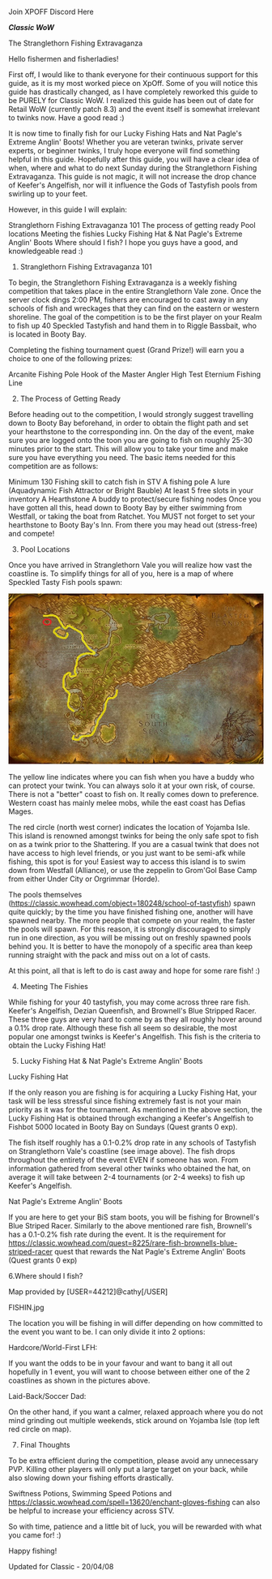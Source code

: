 Join XPOFF Discord Here



*****Classic WoW*****



The Stranglethorn Fishing Extravaganza 





Hello fishermen and fisherladies!



First off, I would like to thank everyone for their continuous support for this guide, as it is my most worked piece on XpOff. Some of you will notice this guide has drastically changed, as I have completely reworked this guide to be PURELY for Classic WoW. I realized this guide has been out of date for Retail WoW (currently patch 8.3) and the event itself is somewhat irrelevant to twinks now. Have a good read :)



It is now time to finally fish for our Lucky Fishing Hats and Nat Pagle's Extreme Anglin' Boots! Whether you are veteran twinks, private server experts, or beginner twinks, I truly hope everyone will find something helpful in this guide. Hopefully after this guide, you will have a clear idea of when, where and what to do next Sunday during the Stranglethorn Fishing Extravaganza. This guide is not magic, it will not increase the drop chance of Keefer's Angelfish, nor will it influence the Gods of Tastyfish pools from swirling up to your feet.



However, in this guide I will explain:

Stranglethorn Fishing Extravaganza 101
The process of getting ready
Pool locations
Meeting the fishies
Lucky Fishing Hat & Nat Pagle's Extreme Anglin' Boots
Where should I fish?
I hope you guys have a good, and knowledgeable read :)





1. Stranglethorn Fishing Extravaganza 101



To begin, the Stranglethorn Fishing Extravaganza is a weekly fishing competition that takes place in the entire Stranglethorn Vale zone. Once the server clock dings 2:00 PM, fishers are encouraged to cast away in any schools of fish and wreckages that they can find on the eastern or western shoreline. The goal of the competition is to be the first player on your Realm to fish up 40 Speckled Tastyfish and hand them in to Riggle Bassbait, who is located in Booty Bay. 



Completing the fishing tournament quest (Grand Prize!) will earn you a choice to one of the following prizes:

Arcanite Fishing Pole
Hook of the Master Angler
High Test Eternium Fishing Line


2. The Process of Getting Ready



Before heading out to the competition, I would strongly suggest travelling down to Booty Bay beforehand, in order to obtain the flight path and set your hearthstone to the corresponding inn. On the day of the event, make sure you are logged onto the toon you are going to fish on roughly 25-30 minutes prior to the start. This will allow you to take your time and make sure you have everything you need. The basic items needed for this competition are as follows:

Minimum 130 Fishing skill to catch fish in STV
A fishing pole
A lure (Aquadynamic Fish Attractor or Bright Bauble)
At least 5 free slots in your inventory
A Hearthstone
A buddy to protect/secure fishing nodes
Once you have gotten all this, head down to Booty Bay by either swimming from Westfall, or taking the boat from Ratchet. You MUST not forget to set your hearthstone to Booty Bay's Inn. From there you may head out (stress-free) and compete!



3. Pool Locations



Once you have arrived in Stranglethorn Vale you will realize how vast the coastline is. To simplify things for all of you, here is a map of where Speckled Tasty Fish pools spawn:



![Alt text](image.png)


The yellow line indicates where you can fish when you have a buddy who can protect your twink. You can always solo it at your own risk, of course. There is not a "better" coast to fish on. It really comes down to preference. Western coast has mainly melee mobs, while the east coast has Defias Mages. 



The red circle (north west corner) indicates the location of Yojamba Isle. This island is renowned amongst twinks for being the only safe spot to fish on as a twink prior to the Shattering. If you are a casual twink that does not have access to high level friends, or you just want to be semi-afk while fishing, this spot is for you! Easiest way to access this island is to swim down from Westfall (Alliance), or use the zeppelin to Grom'Gol Base Camp from either Under City or Orgrimmar (Horde). 



The pools themselves (https://classic.wowhead.com/object=180248/school-of-tastyfish) spawn quite quickly; by the time you have finished fishing one, another will have spawned nearby. The more people that compete on your realm, the faster the pools will spawn. For this reason, it is strongly discouraged to simply run in one direction, as you will be missing out on freshly spawned pools behind you. It is better to have the monopoly of a specific area than keep running straight with the pack and miss out on a lot of casts.



At this point, all that is left to do is cast away and hope for some rare fish! :)



4. Meeting The Fishies



While fishing for your 40 tastyfish, you may come across three rare fish. Keefer's Angelfish, Dezian Queenfish, and Brownell's Blue Stripped Racer. These three guys are very hard to come by as they all roughly hover around a 0.1% drop rate. Although these fish all seem so desirable, the most popular one amongst twinks is Keefer's Angelfish. This fish is the criteria to obtain the Lucky Fishing Hat!



5. Lucky Fishing Hat & Nat Pagle's Extreme Anglin' Boots



Lucky Fishing Hat



If the only reason you are fishing is for acquiring a Lucky Fishing Hat, your task will be less stressful since fishing extremely fast is not your main priority as it was for the tournament. As mentioned in the above section, the Lucky Fishing Hat is obtained through exchanging a Keefer's Angelfish to Fishbot 5000 located in Booty Bay on Sundays (Quest grants 0 exp). 



The fish itself roughly has a 0.1-0.2% drop rate in any schools of Tastyfish on Stranglethorn Vale's coastline (see image above). The fish drops throughout the entirety of the event EVEN if someone has won. From information gathered from several other twinks who obtained the hat, on average it will take between 2-4 tournaments (or 2-4 weeks) to fish up Keefer's Angelfish. 



Nat Pagle's Extreme Anglin' Boots



If you are here to get your BiS stam boots, you will be fishing for Brownell's Blue Striped Racer. Similarly to the above mentioned rare fish, Brownell's has a 0.1-0.2% fish rate during the event. It is the requirement for https://classic.wowhead.com/quest=8225/rare-fish-brownells-blue-striped-racer quest that rewards the Nat Pagle's Extreme Anglin' Boots (Quest grants 0 exp)



6.Where should I fish?



Map provided by [USER=44212]@cathy[/USER]

FISHIN.jpg



The location you will be fishing in will differ depending on how committed to the event you want to be. I can only divide it into 2 options:



Hardcore/World-First LFH:



If you want the odds to be in your favour and want to bang it all out hopefully in 1 event, you will want to choose between either one of the 2 coastlines as shown in the pictures above. 



Laid-Back/Soccer Dad:

On the other hand, if you want a calmer, relaxed approach where you do not mind grinding out multiple weekends, stick around on Yojamba Isle (top left red circle on map). 





7. Final Thoughts



To be extra efficient during the competition, please avoid any unnecessary PVP.  Killing other players will only put a large target on your back, while also slowing down your fishing efforts drastically.



Swiftness Potions, Swimming Speed Potions and https://classic.wowhead.com/spell=13620/enchant-gloves-fishing can also be helpful to increase your efficiency across STV.



So with time, patience and a little bit of luck, you will be rewarded with what you came for! :)



Happy fishing!



Updated for Classic - 20/04/08



